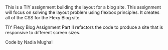 This is a TIY assignment building the layout for a blog site. This assignment will focus on solving the layout problem using flexbox principles. It creates all of the CSS for the Flexy Blog site.

TIY Flexy Blog Assignment Part II refactors the code to produce
a site that is responsive to different screen sizes.

Code by Nadia Mughal
